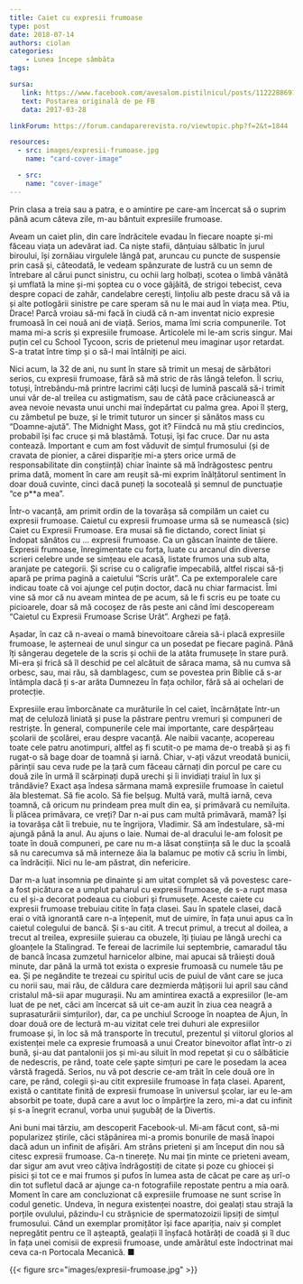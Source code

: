 ```yaml
---
title: Caiet cu expresii frumoase
type: post
date: 2018-07-14
authors: ciolan
categories:
    - Lunea începe sâmbăta
tags:

sursa:
   link: https://www.facebook.com/avesalom.pistilnicul/posts/1122288691216252
   text: Postarea originală de pe FB
   data: 2017-03-28

linkForum: https://forum.candaparerevista.ro/viewtopic.php?f=2&t=1844

resources:
  - src: images/expresii-frumoase.jpg
    name: "card-cover-image"

  - src:
    name: "cover-image"
---
```


Prin clasa a treia sau a patra, e o amintire pe care-am încercat să o suprim până acum câteva zile, m-au bântuit expresiile frumoase.

Aveam un caiet plin, din care îndrăcitele evadau în fiecare noapte și-mi făceau viața un adevărat iad. Ca niște stafii, dănțuiau sălbatic în jurul biroului, își zornăiau virgulele lângă pat, aruncau cu puncte de suspensie prin casă și, câteodată, le vedeam spânzurate de lustră cu un semn de întrebare al cărui punct sinistru, cu ochii larg holbați, scotea o limbă vânătă și umflată la mine și-mi șoptea cu o voce gâjâită, de strigoi tebecist, ceva despre copaci de zahăr, candelabre cerești, lințoliu alb peste dracu să vă ia și alte potlogării sinistre pe care speram să nu le mai aud în viața mea. Ptiu, Drace! Parcă vroiau să-mi facă în ciudă că n-am inventat nicio expresie frumoasă în cei nouă ani de viață. Serios, mama îmi scria compunerile. Tot mama mi-a scris și expresiile frumoase. Articolele mi le-am scris singur. Mai puțin cel cu School Tycoon, scris de prietenul meu imaginar ușor retardat. S-a tratat între timp și o să-l mai întâlniți pe aici.

Nici acum, la 32 de ani, nu sunt în stare să trimit un mesaj de sărbători serios, cu expresii frumoase, fără să mă stric de râs lângă telefon. Îl scriu, totuși, întrebându-mă printre lacrimi câți lucși de lumină pascală să-i trimit unui văr de-al treilea cu astigmatism, sau de câtă pace crăciunească ar avea nevoie nevasta unui unchi mai îndepărtat cu palma grea. Apoi îl șterg, cu zâmbetul pe buze, și le trimit tuturor un sincer și sănătos mass cu “Doamne-ajută”. The Midnight Mass, got it? Fiindcă nu mă știu credincios, probabil își fac cruce și mă blastămă. Totuși, își fac cruce. Dar nu asta contează. Important e cum am fost văduvit de simțul frumosului (și de cravata de pionier, a cărei dispariție mi-a șters orice urmă de responsabilitate din conștiință) chiar înainte să mă îndrăgostesc pentru prima dată, moment în care am reușit să-mi exprim înălțătorul sentiment în doar două cuvinte, cinci dacă puneți la socoteală și semnul de punctuație “ce p**a mea”.

Într-o vacanță, am primit ordin de la tovarășa să compilăm un caiet cu expresii frumoase. Caietul cu expresii frumoase urma să se numească (sic) Caiet cu Expresii Frumoase. Era musai să fie dictando, corect liniat și îndopat sănătos cu … expresii frumoase. Ca un gâscan înainte de tăiere. Expresii frumoase, înregimentate cu forța, luate cu arcanul din diverse scrieri celebre unde se simțeau ele acasă, listate frumos una sub alta, aranjate pe categorii. Și scrise cu o caligrafie impecabilă, altfel riscai să-ți apară pe prima pagină a caietului “Scris urât”. Ca pe extemporalele care indicau toate că voi ajunge cel puțin doctor, dacă nu chiar farmacist. Îmi vine să mor că nu aveam mintea de pe acum, să le fi scris eu pe toate cu picioarele, doar să mă cocoșez de râs peste ani când îmi descopeream “Caietul cu Expresii Frumoase Scrise Urât”. Arghezi pe față.

Așadar, în caz că n-aveai o mamă binevoitoare căreia să-i placă expresiile frumoase, le așterneai de unul singur ca un posedat pe fiecare pagină. Până îți sângerau degetele de la scris și ochii de la atâta frumusețe în stare pură. Mi-era și frică să îl deschid pe cel alcătuit de săraca mama, să nu cumva să orbesc, sau, mai rău, să damblagesc, cum se povestea prin Biblie că s-ar întâmpla dacă ți s-ar arăta Dumnezeu în fața ochilor, fără să ai ochelari de protecție.

Expresiile erau îmborcănate ca murăturile în cel caiet, încârnățate într-un maț de celuloză liniată și puse la păstrare pentru vremuri și compuneri de restriște. În general, compunerile cele mai importante, care despărțeau școlarii de școlărei, erau despre vacanță. Ale naibii vacanțe, acopereau toate cele patru anotimpuri, altfel aș fi scutit-o pe mama de-o treabă și aș fi rugat-o să bage doar de toamnă și iarnă. Chiar, v-ați văzut vreodată bunicii, părinții sau ceva rude pe la țară cum făceau cârnați din porcul pe care cu două zile în urmă îl scărpinați după urechi și îi invidiați traiul în lux și trândăvie? Exact așa îndesa sărmana mamă expresiile frumoase în caietul ăla blestemat. Să fie acolo. Să fie belșug. Multă vară, multă iarnă, ceva toamnă, că oricum nu prindeam prea mult din ea, și primăvară cu nemiluita. Îi plăcea primăvara, ce vreți? Dar n-ai pus cam multă primăvară, mamă? Își ia tovarășa cât îi trebuie, nu te îngrijora, Vladimir. Să am îndestulare, să-mi ajungă până la anul. Au ajuns o laie. Numai de-al dracului le-am folosit pe toate în două compuneri, pe care nu m-a lăsat conștiința să le duc la școală să nu carecumva să mă interneze ăia la balamuc pe motiv că scriu în limbi, ca îndrăciții. Nici nu le-am păstrat, din nefericire.

Dar m-a luat insomnia pe dinainte și am uitat complet să vă povestesc care-a fost picătura ce a umplut paharul cu expresii frumoase, de s-a rupt masa cu el și-a decorat podeaua cu cioburi și frumusețe. Aceste caiete cu expresii frumoase trebuiau citite în fața clasei. Sau în spatele clasei, dacă erai o vită ignorantă care n-a înțepenit, mut de uimire, în fața unui apus ca în caietul colegului de bancă. Și s-au citit. A trecut primul, a trecut al doilea, a trecut al treilea, expresiile șuierau ca obuzele, îți țiuiau pe lângă urechi ca gloanțele la Stalingrad. Te fereai de lacrimile lui septembrie, camaradul tău de bancă încasa zumzetul harnicelor albine, mai apucai să trăiești două minute, dar până la urmă tot exista o expresie frumoasă cu numele tău pe ea. Și pe negândite te trezeai cu spiritul ucis de puiul de vânt care se juca cu norii sau, mai rău, de căldura care dezmierda mâțișorii lui april sau când cristalul mă-sii apar mugurașii. Nu am amintirea exactă a expresiilor (le-am luat de pe net, căci am încercat să uit ce-am auzit în ziua cea neagră a suprasaturării simțurilor), dar, ca pe unchiul Scrooge în noaptea de Ajun, în doar două ore de lectură m-au vizitat cele trei duhuri ale expresiilor frumoase și, în loc să mă transporte în trecutul, prezentul și viitorul glorios al existenței mele ca expresie frumoasă a unui Creator binevoitor aflat într-o zi bună, și-au dat pantalonii jos și mi-au siluit în mod repetat și cu o sălbăticie de nedescris, pe rând, toate cele șapte simțuri pe care le posedam la acea vârstă fragedă. Serios, nu vă pot descrie ce-am trăit în cele două ore în care, pe rând, colegii și-au citit expresiile frumoase în fața clasei. Aparent, există o cantitate finită de expresii frumoase în universul școlar, iar eu le-am absorbit pe toate, după care a avut loc o împărțire la zero, mi-a dat cu infinit și s-a înegrit ecranul, vorba unui șugubăț de la Divertis.

Ani buni mai târziu, am descoperit Facebook-ul. Mi-am făcut cont, să-mi popularizez știrile, căci stăpânirea mi-a promis bonurile de masă înapoi dacă adun un infinit de afișări. Am strâns prieteni și am început din nou să citesc expresii frumoase. Ca-n tinerețe. Nu mai țin minte ce prieteni aveam, dar sigur am avut vreo câțiva îndrăgostiți de citate și poze cu ghiocei și pisici și tot ce e mai frumos și pufos în lumea asta de căcat pe care aș urî-o din tot sufletul dacă ar ajunge ca-n fotografiile repostate pentru a mia oară. Moment în care am concluzionat că expresiile frumoase ne sunt scrise în codul genetic. Undeva, în negura existenței noastre, doi gealați stau strajă la porțile ovulului, păzindu-l cu strășnicie de spermatozoizii lipsiți de simțul frumosului. Când un exemplar promițător își face apariția, naiv și complet nepregătit pentru ce îl așteaptă, gealații îl înșfacă hotărâți de coadă și îl duc în fața unei comisii de expresii frumoase, unde amărâtul este îndoctrinat mai ceva ca-n Portocala Mecanică. ■

{{< figure  src="images/expresii-frumoase.jpg" >}}

